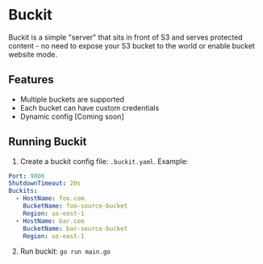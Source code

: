 # Buckit

Buckit is a simple "server" that sits in front of S3 and serves protected content - no need to expose your S3 bucket to
the world or enable bucket website mode.

## Features

- Multiple buckets are supported
- Each bucket can have custom credentials
- Dynamic config [Coming soon]

## Running Buckit

1. Create a buckit config file: `.buckit.yaml`. Example:

```yaml
Port: 9006
ShutdownTimeout: 20s
Buckits:
  - HostName: foo.com
    BucketName: foo-source-bucket
    Region: us-east-1
  - HostName: bar.com
    BucketName: bar-source-bucket
    Region: us-east-1
```
2. Run buckit: `go run main.go` 
